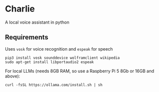 # Charlie
A local voice assistant in python 

## Requirements

Uses ```vosk``` for voice recognition and ```espeak``` for speech

    pip3 install vosk sounddevice wolframclient wikipedia
    sudo apt-get install libportaudio2 espeak

For local LLMs (needs 8GB RAM, so use a  Raspberry Pi 5 8Gb or 16GB and above):

    curl -fsSL https://ollama.com/install.sh | sh


